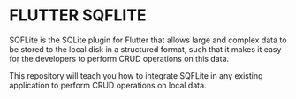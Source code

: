 # FLUTTER SQFLITE

SQFLite is the SQLite plugin for Flutter that allows large and complex data to be stored to the local disk in a structured format, such that it makes it easy for the developers to perform CRUD operations on this data.

This repository will teach you how to integrate SQFLite in any existing application to perform CRUD operations on local data.
